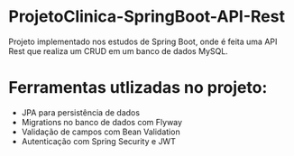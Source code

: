 # ProjetoClinica-SpringBoot-API-Rest
Projeto implementado nos estudos de Spring Boot, onde é feita uma API Rest que realiza um CRUD em um banco de dados MySQL.
# Ferramentas utlizadas no projeto:
- JPA para persistência de dados
- Migrations no banco de dados com Flyway
- Validação de campos com Bean Validation
- Autenticação com Spring Security e JWT
